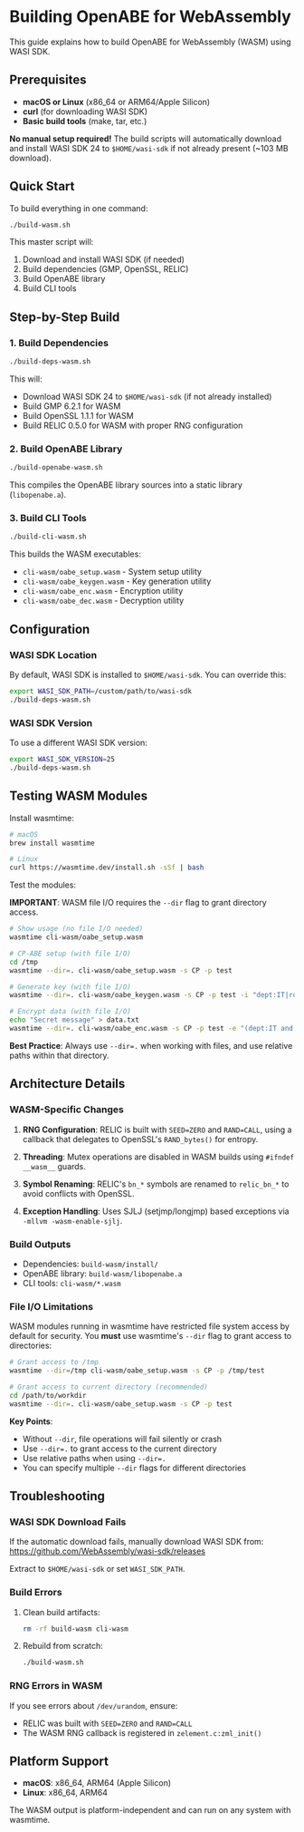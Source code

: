 # Building OpenABE for WebAssembly

This guide explains how to build OpenABE for WebAssembly (WASM) using WASI SDK.

## Prerequisites

- **macOS or Linux** (x86_64 or ARM64/Apple Silicon)
- **curl** (for downloading WASI SDK)
- **Basic build tools** (make, tar, etc.)

**No manual setup required!** The build scripts will automatically download and install WASI SDK 24 to `$HOME/wasi-sdk` if not already present (~103 MB download).

## Quick Start

To build everything in one command:

```bash
./build-wasm.sh
```

This master script will:
1. Download and install WASI SDK (if needed)
2. Build dependencies (GMP, OpenSSL, RELIC)
3. Build OpenABE library
4. Build CLI tools

## Step-by-Step Build

### 1. Build Dependencies

```bash
./build-deps-wasm.sh
```

This will:
- Download WASI SDK 24 to `$HOME/wasi-sdk` (if not already installed)
- Build GMP 6.2.1 for WASM
- Build OpenSSL 1.1.1 for WASM
- Build RELIC 0.5.0 for WASM with proper RNG configuration

### 2. Build OpenABE Library

```bash
./build-openabe-wasm.sh
```

This compiles the OpenABE library sources into a static library (`libopenabe.a`).

### 3. Build CLI Tools

```bash
./build-cli-wasm.sh
```

This builds the WASM executables:
- `cli-wasm/oabe_setup.wasm` - System setup utility
- `cli-wasm/oabe_keygen.wasm` - Key generation utility
- `cli-wasm/oabe_enc.wasm` - Encryption utility
- `cli-wasm/oabe_dec.wasm` - Decryption utility

## Configuration

### WASI SDK Location

By default, WASI SDK is installed to `$HOME/wasi-sdk`. You can override this:

```bash
export WASI_SDK_PATH=/custom/path/to/wasi-sdk
./build-deps-wasm.sh
```

### WASI SDK Version

To use a different WASI SDK version:

```bash
export WASI_SDK_VERSION=25
./build-deps-wasm.sh
```

## Testing WASM Modules

Install wasmtime:

```bash
# macOS
brew install wasmtime

# Linux
curl https://wasmtime.dev/install.sh -sSf | bash
```

Test the modules:

**IMPORTANT**: WASM file I/O requires the `--dir` flag to grant directory access.

```bash
# Show usage (no file I/O needed)
wasmtime cli-wasm/oabe_setup.wasm

# CP-ABE setup (with file I/O)
cd /tmp
wasmtime --dir=. cli-wasm/oabe_setup.wasm -s CP -p test

# Generate key (with file I/O)
wasmtime --dir=. cli-wasm/oabe_keygen.wasm -s CP -p test -i "dept:IT|role:admin" -o admin.key

# Encrypt data (with file I/O)
echo "Secret message" > data.txt
wasmtime --dir=. cli-wasm/oabe_enc.wasm -s CP -p test -e "(dept:IT and role:admin)" -i data.txt -o data.cpabe
```

**Best Practice**: Always use `--dir=.` when working with files, and use relative paths within that directory.

## Architecture Details

### WASM-Specific Changes

1. **RNG Configuration**: RELIC is built with `SEED=ZERO` and `RAND=CALL`, using a callback that delegates to OpenSSL's `RAND_bytes()` for entropy.

2. **Threading**: Mutex operations are disabled in WASM builds using `#ifndef __wasm__` guards.

3. **Symbol Renaming**: RELIC's `bn_*` symbols are renamed to `relic_bn_*` to avoid conflicts with OpenSSL.

4. **Exception Handling**: Uses SJLJ (setjmp/longjmp) based exceptions via `-mllvm -wasm-enable-sjlj`.

### Build Outputs

- Dependencies: `build-wasm/install/`
- OpenABE library: `build-wasm/libopenabe.a`
- CLI tools: `cli-wasm/*.wasm`

### File I/O Limitations

WASM modules running in wasmtime have restricted file system access by default for security. You **must** use wasmtime's `--dir` flag to grant access to directories:

```bash
# Grant access to /tmp
wasmtime --dir=/tmp cli-wasm/oabe_setup.wasm -s CP -p /tmp/test

# Grant access to current directory (recommended)
cd /path/to/workdir
wasmtime --dir=. cli-wasm/oabe_setup.wasm -s CP -p test
```

**Key Points**:
- Without `--dir`, file operations will fail silently or crash
- Use `--dir=.` to grant access to the current directory
- Use relative paths when using `--dir=.`
- You can specify multiple `--dir` flags for different directories

## Troubleshooting

### WASI SDK Download Fails

If the automatic download fails, manually download WASI SDK from:
https://github.com/WebAssembly/wasi-sdk/releases

Extract to `$HOME/wasi-sdk` or set `WASI_SDK_PATH`.

### Build Errors

1. Clean build artifacts:
   ```bash
   rm -rf build-wasm cli-wasm
   ```

2. Rebuild from scratch:
   ```bash
   ./build-wasm.sh
   ```

### RNG Errors in WASM

If you see errors about `/dev/urandom`, ensure:
- RELIC was built with `SEED=ZERO` and `RAND=CALL`
- The WASM RNG callback is registered in `zelement.c:zml_init()`

## Platform Support

- **macOS**: x86_64, ARM64 (Apple Silicon)
- **Linux**: x86_64, ARM64

The WASM output is platform-independent and can run on any system with wasmtime.
